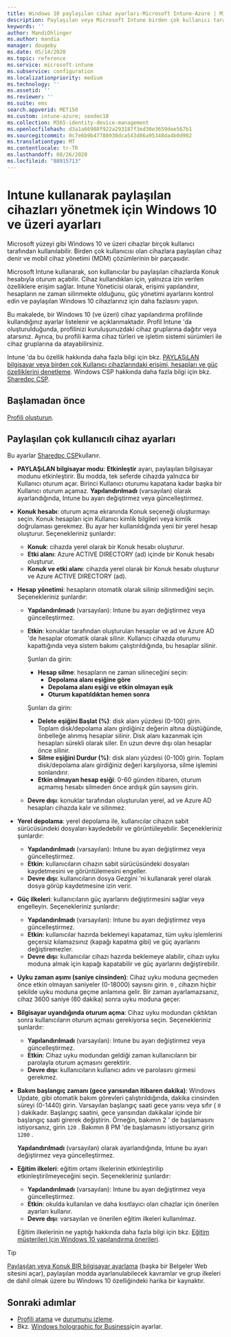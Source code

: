 ```yaml
---
title: Windows 10 paylaşılan cihaz ayarları-Microsoft Intune-Azure | Microsoft Docs
description: Paylaşılan veya Microsoft Intune birden çok kullanıcı tarafından kullanılan cihazları yapılandırmak için Windows 10 ' u ekleyin ve kullanın. Microsoft Surface dahil olmak üzere tüm ayarların ve cihazlarda ne yaptıkları hakkında bir liste görürsünüz. Konuk hesaplarını denetleme, hesapları yönetme ve etkin olmayan hesapları silme, yerel depolama alanına kaydetmeye izin verme veya bunu engelleme, güç ve uyku seçeneklerini ayarlama, güncelleştirmelerin ne zaman yükleneceğini seçme ve cihaz yapılandırma profilindeki eğitim ortamlarında cihazları kullanma.
keywords: ''
author: MandiOhlinger
ms.author: mandia
manager: dougeby
ms.date: 05/14/2020
ms.topic: reference
ms.service: microsoft-intune
ms.subservice: configuration
ms.localizationpriority: medium
ms.technology: ''
ms.assetid: ''
ms.reviewer: ''
ms.suite: ems
search.appverid: MET150
ms.custom: intune-azure; seodec18
ms.collection: M365-identity-device-management
ms.openlocfilehash: d3a1a66988f922a293187f3ed30e3659dee567b1
ms.sourcegitcommit: 0c7e6b9b47788930dca543d86a95348da4b0d902
ms.translationtype: MT
ms.contentlocale: tr-TR
ms.lasthandoff: 08/26/2020
ms.locfileid: "88915713"
---
```

# <a name="windows-10-and-later-settings-to-manage-shared-devices-using-intune"></a>Intune kullanarak paylaşılan cihazları yönetmek için Windows 10 ve üzeri ayarları

Microsoft yüzeyi gibi Windows 10 ve üzeri cihazlar birçok kullanıcı tarafından kullanılabilir. Birden çok kullanıcısı olan cihazlara paylaşılan cihaz denir ve mobil cihaz yönetimi (MDM) çözümlerinin bir parçasıdır.

Microsoft Intune kullanarak, son kullanıcılar bu paylaşılan cihazlarda Konuk hesabıyla oturum açabilir. Cihaz kullandıkları için, yalnızca izin verilen özelliklere erişim sağlar. Intune Yöneticisi olarak, erişimi yapılandırır, hesapların ne zaman silinmekte olduğunu, güç yönetimi ayarlarını kontrol edin ve paylaşılan Windows 10 cihazlarınız için daha fazlasını yapın.

Bu makalede, bir Windows 10 (ve üzeri) cihaz yapılandırma profilinde kullandığınız ayarlar listelenir ve açıklanmaktadır. Profil Intune 'da oluşturulduğunda, profilinizi kuruluşunuzdaki cihaz gruplarına dağıtır veya atarsınız. Ayrıca, bu profili karma cihaz türleri ve işletim sistemi sürümleri ile cihaz gruplarına da atayabilirsiniz.

Intune 'da bu özellik hakkında daha fazla bilgi için bkz. [PAYLAŞıLAN bilgisayar veya birden çok Kullanıcı cihazlarındaki erişimi, hesapları ve güç özelliklerini denetleme](shared-user-device-settings.md). Windows CSP hakkında daha fazla bilgi için bkz. [Sharedpc CSP](/windows/client-management/mdm/sharedpc-csp).

## <a name="before-your-begin"></a>Başlamadan önce

[Profili oluşturun](shared-user-device-settings.md).

## <a name="shared-multi-user-device-settings"></a>Paylaşılan çok kullanıcılı cihaz ayarları

Bu ayarlar [Sharedpc CSP](/windows/client-management/mdm/sharedpc-csp)kullanır.

- **PAYLAŞıLAN bilgisayar modu**: **Etkinleştir** ayarı, paylaşılan bilgisayar modunu etkinleştirir. Bu modda, tek seferde cihazda yalnızca bir Kullanıcı oturum açar. Birinci Kullanıcı oturumu kapatana kadar başka bir Kullanıcı oturum açamaz. **Yapılandırılmadı** (varsayılan) olarak ayarlandığında, Intune bu ayarı değiştirmez veya güncelleştirmez.
- **Konuk hesabı**: oturum açma ekranında Konuk seçeneği oluşturmayı seçin. Konuk hesapları için Kullanıcı kimlik bilgileri veya kimlik doğrulaması gerekmez. Bu ayar her kullanıldığında yeni bir yerel hesap oluşturur. Seçenekleriniz şunlardır:
  - **Konuk**: cihazda yerel olarak bir Konuk hesabı oluşturur.
  - **Etki alanı**: Azure ACTIVE DIRECTORY (ad) içinde bir Konuk hesabı oluşturur.
  - **Konuk ve etki alanı**: cihazda yerel olarak bir Konuk hesabı oluşturur ve Azure ACTIVE DIRECTORY (ad).
- **Hesap yönetimi**: hesapların otomatik olarak silinip silinmediğini seçin. Seçenekleriniz şunlardır:
  - **Yapılandırılmadı** (varsayılan): Intune bu ayarı değiştirmez veya güncelleştirmez.
  - **Etkin**: konuklar tarafından oluşturulan hesaplar ve ad ve Azure AD 'de hesaplar otomatik olarak silinir. Kullanıcı cihazda oturumu kapattığında veya sistem bakımı çalıştırıldığında, bu hesaplar silinir.

    Şunları da girin:

    - **Hesap silme**: hesapların ne zaman silineceğini seçin:
      - **Depolama alanı eşiğine göre**
      - **Depolama alanı eşiği ve etkin olmayan eşik**
      - **Oturum kapatıldıktan hemen sonra**

    Şunları da girin:

    - **Delete eşiğini Başlat (%)**: disk alanı yüzdesi (0-100) girin. Toplam disk/depolama alanı girdiğiniz değerin altına düştüğünde, önbelleğe alınmış hesaplar silinir. Disk alanı kazanmak için hesapları sürekli olarak siler. En uzun devre dışı olan hesaplar önce silinir.
    - **Silme eşiğini Durdur (%)**: disk alanı yüzdesi (0-100) girin. Toplam disk/depolama alanı girdiğiniz değeri karşılıyorsa, silme işlemini sonlandırır.
    - **Etkin olmayan hesap eşiği**: 0-60 günden itibaren, oturum açmamış hesabı silmeden önce ardışık gün sayısını girin.

  - **Devre dışı**: konuklar tarafından oluşturulan yerel, ad ve Azure AD hesapları cihazda kalır ve silinmez.

- **Yerel depolama**: yerel depolama ile, kullanıcılar cihazın sabit sürücüsündeki dosyaları kaydedebilir ve görüntüleyebilir. Seçenekleriniz şunlardır:
  - **Yapılandırılmadı** (varsayılan): Intune bu ayarı değiştirmez veya güncelleştirmez.
  - **Etkin**: kullanıcıların cihazın sabit sürücüsündeki dosyaları kaydetmesini ve görüntülemesini engeller.
  - **Devre dışı**: kullanıcıların dosya Gezgini 'ni kullanarak yerel olarak dosya görüp kaydetmesine izin verir.

- **Güç ilkeleri**: kullanıcıların güç ayarlarını değiştirmesini sağlar veya engelleyin. Seçenekleriniz şunlardır:
  - **Yapılandırılmadı** (varsayılan): Intune bu ayarı değiştirmez veya güncelleştirmez.
  - **Etkin**: kullanıcılar hazırda beklemeyi kapatamaz, tüm uyku işlemlerini geçersiz kılamazsınız (kapağı kapatma gibi) ve güç ayarlarını değiştiremezler.
  - **Devre dışı**: kullanıcılar cihazı hazırda beklemeye alabilir, cihazı uyku moduna almak için kapağı kapatabilir ve güç ayarlarını değiştirebilir.

- **Uyku zaman aşımı (saniye cinsinden)**: Cihaz uyku moduna geçmeden önce etkin olmayan saniyeler (0-18000) sayısını girin. `0` , cihazın hiçbir şekilde uyku moduna geçme anlamına gelir. Bir zaman ayarlamazsanız, cihaz 3600 saniye (60 dakika) sonra uyku moduna geçer.

- **Bilgisayar uyandığında oturum açma**: Cihaz uyku modundan çıktıktan sonra kullanıcıların oturum açması gerekiyorsa seçin. Seçenekleriniz şunlardır:
  - **Yapılandırılmadı** (varsayılan): Intune bu ayarı değiştirmez veya güncelleştirmez.
  - **Etkin**: Cihaz uyku modundan geldiği zaman kullanıcıların bir parolayla oturum açmasını gerektirir.
  - **Devre dışı**: kullanıcıların kullanıcı adını ve parolasını girmesi gerekmez.

- **Bakım başlangıç zamanı (gece yarısından itibaren dakika)**: Windows Update, gibi otomatik bakım görevleri çalıştırıldığında, dakika cinsinden süreyi (0-1440) girin. Varsayılan başlangıç saati gece yarısı veya sıfır ( `0` ) dakikadır. Başlangıç saatini, gece yarısından dakikalar içinde bir başlangıç saati girerek değiştirin. Örneğin, bakımın 2 ' de başlamasını istiyorsanız, girin `120` . Bakımın 8 PM 'de başlamasını istiyorsanız girin `1200` .

  **Yapılandırılmadı** (varsayılan) olarak ayarlandığında, Intune bu ayarı değiştirmez veya güncelleştirmez.

- **Eğitim ilkeleri**: eğitim ortamı ilkelerinin etkinleştirilip etkinleştirilmeyeceğini seçin. Seçenekleriniz şunlardır:
  - **Yapılandırılmadı** (varsayılan): Intune bu ayarı değiştirmez veya güncelleştirmez.
  - **Etkin**: okulda kullanılan ve daha kısıtlayıcı olan cihazlar için önerilen ayarları kullanır.
  - **Devre dışı**: varsayılan ve önerilen eğitim ilkeleri kullanılmaz.

  Eğitim ilkelerinin ne yaptığı hakkında daha fazla bilgi için bkz. [Eğitim müşterileri Için Windows 10 yapılandırma önerileri](/education/windows/configure-windows-for-education).

> [!TIP]
> [Paylaşılan veya Konuk BIR bilgisayar ayarlama](/windows/configuration/set-up-shared-or-guest-pc) (başka bir Belgeler Web sitesini açar), paylaşılan modda ayarlanulabilecek kavramlar ve grup ilkeleri de dahil olmak üzere bu Windows 10 özelliğindeki harika bir kaynaktır.

## <a name="next-steps"></a>Sonraki adımlar

- [Profili atama](device-profile-assign.md) ve [durumunu izleme](device-profile-monitor.md).
- Bkz. [Windows holographic for Business](shared-user-device-settings-windows-holographic.md)için ayarlar.